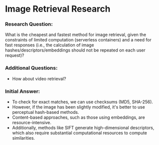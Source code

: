 # Image Retrieval Research

### Research Question:
What is the cheapest and fastest method for image retrieval, given the constraints of limited computation (serverless containers) and a need for fast responses (i.e., the calculation of image hashes/descriptors/embeddings should not be repeated on each user request)?

### Additional Questions:
- How about video retrieval?

### Initial Answer:
- To check for exact matches, we can use checksums (MD5, SHA-256).
- However, if the image has been slightly modified, it's better to use perceptual hash-based methods.
- Content-based approaches, such as those using embeddings, are resource-intensive.
- Additionally, methods like SIFT generate high-dimensional descriptors, which also require substantial computational resources to compute similarities.
